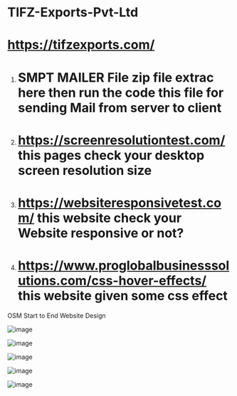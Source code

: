 # TIFZ-Exports-Pvt-Ltd
# https://tifzexports.com/

1. # SMPT MAILER File zip file extrac here then run the code this file for sending Mail from server to client
2. # https://screenresolutiontest.com/     this pages check your desktop screen resolution size
3. # https://websiteresponsivetest.com/    this website check your Website responsive or not?
4. # https://www.proglobalbusinesssolutions.com/css-hover-effects/     this website given some css effect

OSM Start to End Website Design


![image](https://github.com/user-attachments/assets/2d95b323-bf56-48c1-a45b-12a40b65779e)


![image](https://github.com/user-attachments/assets/6269d0d3-60bf-4427-9b31-9fdb041e544d)


![image](https://github.com/user-attachments/assets/fce24986-1bf2-4c51-a415-5020b425d8c2)


![image](https://github.com/user-attachments/assets/cccee109-d4cf-4af2-850a-21100a7757f4)


![image](https://github.com/user-attachments/assets/a020ef17-09ea-4f01-9684-94a22341f633)

